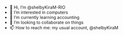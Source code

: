 - 👋 Hi, I’m @shelbyKiraM-RIO
- 👀 I’m interested in computers
- 🌱 I’m currently learning accounting
- 💞️ I’m looking to collaborate on things
- 📫 How to reach me: my usual account, @shelbyKiraM

<!---
shelbyKiraM-RIO/shelbyKiraM-RIO is a ✨ special ✨ repository because its `README.md` (this file) appears on your GitHub profile.
You can click the Preview link to take a look at your changes.
--->
